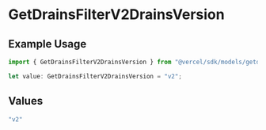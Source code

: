 # GetDrainsFilterV2DrainsVersion

## Example Usage

```typescript
import { GetDrainsFilterV2DrainsVersion } from "@vercel/sdk/models/getdrainsop.js";

let value: GetDrainsFilterV2DrainsVersion = "v2";
```

## Values

```typescript
"v2"
```